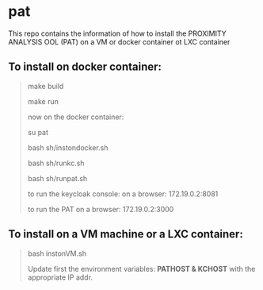 # pat

This repo contains the information of how to install the PROXIMITY ANALYSIS OOL (PAT) on a VM or docker container ot LXC container

## To install on docker container:
>make build
>
>make run
>
>now on the docker container:
>
>su pat
>
>bash sh/instondocker.sh
>
>bash sh/runkc.sh
>
>bash sh/runpat.sh
>
>to run the keycloak console:   on a browser:  172.19.0.2:8081
>
>to run the PAT                 on a browser:  172.19.0.2:3000
>



## To install on a VM machine or a LXC container:
>bash instonVM.sh
>
>Update first the environment variables:  **PATHOST & KCHOST** with the appropriate IP addr.
>
